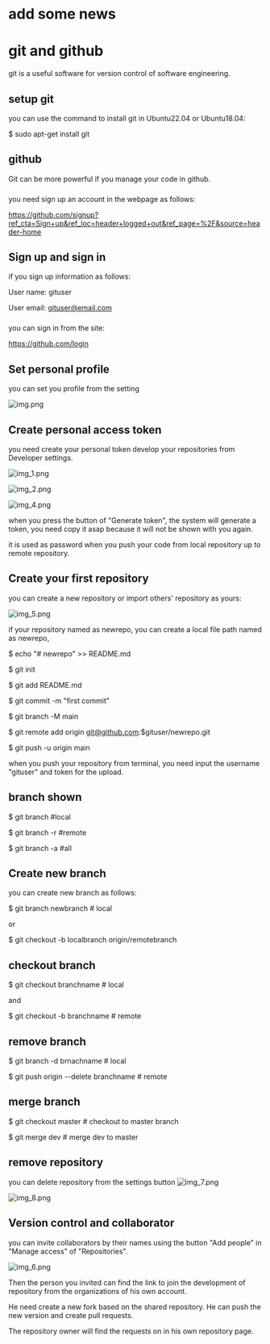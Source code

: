 # add some news

# git and github
git is a useful software for version control of software engineering.
## setup git
you can use the command to install git in Ubuntu22.04 or Ubuntu18.04:

$ sudo apt-get install git

## github
Git can be more powerful if you manage your code in github.

###
you need sign up an account in the webpage as follows:

https://github.com/signup?ref_cta=Sign+up&ref_loc=header+logged+out&ref_page=%2F&source=header-home

## Sign up and sign in
if you sign up information as follows:

User name: gituser

User email: gituser@email.com

###
you can sign in from the site:

https://github.com/login

## Set personal profile
you can set you profile from the setting

![img.png](./img.png)

## Create personal access token

you need create your personal token develop your repositories from Developer settings.

![img_1.png](./img_1.png)

![img_2.png](./img_2.png)

![img_4.png](./img_4.png)

when you press the button of "Generate token", the system will generate a token, you need copy it asap because it will not be shown with you again.

it is used as password when you push your code from local repository up to remote repository.

## Create your first repository
you can create a new repository or import others' repository as yours:

![img_5.png](./img_5.png)

if your repository named as newrepo, you can create a local file path named as newrepo,

$ echo "# newrepo" >> README.md

$ git init

$ git add README.md

$ git commit -m "first commit"

$ git branch -M main

$ git remote add origin git@github.com:$gituser/newrepo.git

$ git push -u origin main

when you push your repository from terminal, you need input the username "gituser" and token for the upload. 
## branch shown
$ git branch #local

$ git branch -r #remote

$ git branch -a #all
## Create new branch
you can create new branch as follows:

$ git branch newbranch # local 

or

$ git checkout -b localbranch origin/remotebranch

## checkout branch
$ git checkout branchname # local

and

$ git checkout -b branchname # remote

## remove branch
$ git branch -d brnachname # local

$ git push origin --delete branchname # remote

## merge branch
$ git checkout master # checkout to master branch

$ git merge dev # merge dev to master
## remove repository
you can delete repository from the settings button
![img_7.png](img_7.png)

![img_8.png](img_8.png)

## Version control and collaborator
you can invite collaborators by their names using the button "Add people" in "Manage access" of "Repositories".

![img_6.png](./img_6.png)

Then the person you invited can find the link to join the development of repository from the organizations of his own account.

He need create a new fork based on the shared repository. He can push the new version and create pull requests.

The repository owner will find the requests on in his own repository page.
